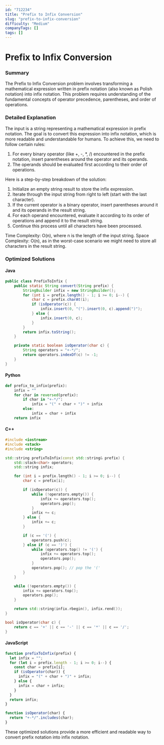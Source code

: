 ```yaml
---
id: "712234"
title: "Prefix to Infix Conversion"
slug: "prefix-to-infix-conversion"
difficulty: "Medium"
companyTags: []
tags: []
---
```


**Prefix to Infix Conversion**
=========================

### Summary

The Prefix to Infix Conversion problem involves transforming a mathematical expression written in prefix notation (also known as Polish notation) into infix notation. This problem requires understanding of the fundamental concepts of operator precedence, parentheses, and order of operations.

### Detailed Explanation

The input is a string representing a mathematical expression in prefix notation. The goal is to convert this expression into infix notation, which is more readable and understandable for humans. To achieve this, we need to follow certain rules:

1.  For every binary operator (like +, -, \*, /) encountered in the prefix notation, insert parentheses around the operator and its operands.
2.  The operands should be evaluated first according to their order of operations.

Here is a step-by-step breakdown of the solution:

1.  Initialize an empty string result to store the infix expression.
2.  Iterate through the input string from right to left (start with the last character).
3.  If the current operator is a binary operator, insert parentheses around it and its operands in the result string.
4.  For each operand encountered, evaluate it according to its order of operations and append it to the result string.
5.  Continue this process until all characters have been processed.

Time Complexity: O(n), where n is the length of the input string.
Space Complexity: O(n), as in the worst-case scenario we might need to store all characters in the result string.

### Optimized Solutions

#### Java
```java
public class PrefixToInfix {
    public static String convert(String prefix) {
        StringBuilder infix = new StringBuilder();
        for (int i = prefix.length() - 1; i >= 0; i--) {
            char c = prefix.charAt(i);
            if (isOperator(c)) {
                infix.insert(0, "(").insert(0, c).append(")");
            } else {
                infix.insert(0, c);
            }
        }
        return infix.toString();
    }

    private static boolean isOperator(char c) {
        String operators = "+-*/";
        return operators.indexOf(c) != -1;
    }
}
```

#### Python
```python
def prefix_to_infix(prefix):
    infix = ""
    for char in reversed(prefix):
        if char in "+-*/":
            infix = "(" + char + ")" + infix
        else:
            infix = char + infix
    return infix
```

#### C++
```cpp
#include <iostream>
#include <stack>
#include <string>

std::string prefixToInfix(const std::string& prefix) {
    std::stack<char> operators;
    std::string infix;

    for (int i = prefix.length() - 1; i >= 0; i--) {
        char c = prefix[i];

        if (isOperator(c)) {
            while (!operators.empty()) {
                infix += operators.top();
                operators.pop();
            }
            infix += c;
        } else {
            infix += c;
        }

        if (c == '(') {
            operators.push(c);
        } else if (c == ')') {
            while (operators.top() != '(') {
                infix += operators.top();
                operators.pop();
            }
            operators.pop(); // pop the '('
        }
    }

    while (!operators.empty()) {
        infix += operators.top();
        operators.pop();
    }

    return std::string(infix.rbegin(), infix.rend());
}

bool isOperator(char c) {
    return c == '+' || c == '-' || c == '*' || c == '/';
}
```

#### JavaScript
```javascript
function prefixToInfix(prefix) {
  let infix = "";
  for (let i = prefix.length - 1; i >= 0; i--) {
    const char = prefix[i];
    if (isOperator(char)) {
      infix = "(" + char + ")" + infix;
    } else {
      infix = char + infix;
    }
  }
  return infix;
}

function isOperator(char) {
  return "+-*/".includes(char);
}
```

These optimized solutions provide a more efficient and readable way to convert prefix notation into infix notation.